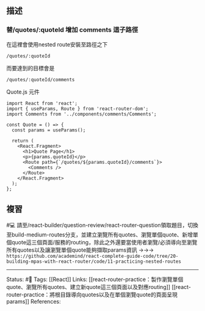 
## 描述


### 替/quotes/:quoteId 增加 comments 這子路徑

在這裡會使用nested route安裝至路徑之下
```
/quotes/:quoteId
```

而要達到的目標會是
```
/quotes/:quoteId/comments
```


Quote.js 元件
```
import React from 'react';
import { useParams, Route } from 'react-router-dom';
import Comments from '../components/comments/Comments';

const Quote = () => {
  const params = useParams();

  return (
    <React.Fragment>
      <h1>Quote Page</h1>
      <p>{params.quoteId}</p>
      <Route path={`/quotes/${params.quoteId}/comments`}>
        <Comments />
      </Route>
    </React.Fragment>
  );
};
```

## 複習


#💻 請至/react-builder/question-review/react-router-question領取題目，切換至build-medium-routes分支，並建立瀏覽所有quotes、瀏覽單個quote、新增單個quote這三個頁面/服務的routing，除此之外還要當使用者瀏覽\/必須導向至瀏覽所有quotes以及讓瀏覽單個quote能夠擷取params資訊 ->->-> `https://github.com/academind/react-complete-guide-code/tree/20-building-mpas-with-react-router/code/11-practicing-nested-routes`
<!--SR:!2022-11-15,3,250-->




---
Status: #🌱 
Tags:
[[React]]
Links:
[[react-router-practice：製作瀏覽單個quote、瀏覽所有quotes、建立新quote這三個頁面以及對應routing]]
[[react-router-practice：將根目錄導向quotes以及在單個瀏覽quote的頁面呈現params]]
References: